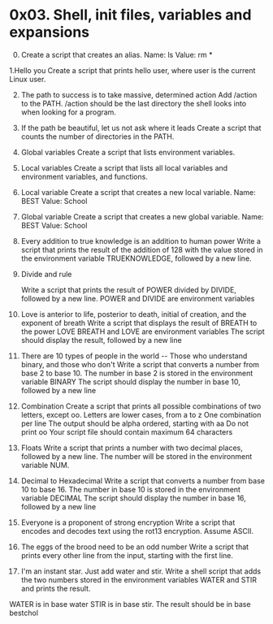 # 0x03. Shell, init files, variables and expansions

0. Create a script that creates an alias.
	Name: ls
	Value: rm *

1.Hello you
	Create a script that prints hello user, where user is the current Linux user.

2. The path to success is to take massive, determined action
	Add /action to the PATH. /action should be the last directory the shell looks into when looking for a program.

3. If the path be beautiful, let us not ask where it leads
	Create a script that counts the number of directories in the PATH.

4. Global variables
	Create a script that lists environment variables.

5. Local variables
	Create a script that lists all local variables and environment variables, and functions.

6. Local variable
	Create a script that creates a new local variable.
	Name: BEST
	Value: School

7. Global variable
	Create a script that creates a new global variable.
	Name: BEST
	Value: School

8. Every addition to true knowledge is an addition to human power
	Write a script that prints the result of the addition of 
128 with the value stored in the environment variable 
TRUEKNOWLEDGE, followed by a new line.

9. Divide and rule

	Write a script that prints the result of POWER divided by DIVIDE, followed by a new line.
POWER and DIVIDE are environment variables

10. Love is anterior to life, posterior to death, initial of creation, and the exponent of breath
	Write a script that displays the result of BREATH to the power LOVE
BREATH and LOVE are environment variables
The script should display the result, followed by a new line

11. There are 10 types of people in the world -- Those who understand binary, and those who don't
	Write a script that converts a number from base 2 to base 10.
The number in base 2 is stored in the environment variable BINARY
The script should display the number in base 10, followed by a new line

12. Combination
	Create a script that prints all possible combinations of two letters, except oo.
Letters are lower cases, from a to z
One combination per line
The output should be alpha ordered, starting with aa
Do not print oo
Your script file should contain maximum 64 characters

13. Floats
	Write a script that prints a number with two decimal places, followed by a new line.
The number will be stored in the environment variable NUM.

14. Decimal to Hexadecimal
	Write a script that converts a number from base 10 to base 16.
The number in base 10 is stored in the environment variable DECIMAL
The script should display the number in base 16, followed by a new line

15. Everyone is a proponent of strong encryption
	Write a script that encodes and decodes text using the rot13 encryption. Assume ASCII.
	
16. The eggs of the brood need to be an odd number
	Write a script that prints every other line from the input, starting with the first line.

17. I'm an instant star. Just add water and stir.
	Write a shell script that adds the two numbers stored in the environment variables WATER and STIR and prints the result.

WATER is in base water
STIR is in base stir.
The result should be in base bestchol


